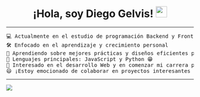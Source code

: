 <h1 align="center">
    ¡Hola, soy Diego Gelvis!
    <a href="https://github.com/Bouaskaoun" target="_self">
        <img src="https://media.giphy.com/media/hvRJCLFzcasrR4ia7z/giphy.gif" width="30">
    </a>
</h1>

<hr>

<pre>
💻 Actualmente en el estudio de programación Backend y Frontend  
🛠️ Enfocado en el aprendizaje y crecimiento personal 
🌱 Aprendiendo sobre mejores prácticas y diseños eficientes para sistemas escalables  
🌟 Lenguajes principales: JavaScript y Python 😁  
🚩 Interesado en el desarrollo Web y en comenzar mi carrera profesional en la tecnología  
😃 ¡Estoy emocionado de colaborar en proyectos interesantes y de seguir aprendiendo!
</pre>

<hr>
<a href="www.linkedin.com/in/gelvis-diego"><img src="https://img.shields.io/badge/linkedin-%230077B5.svg?style=for-the-badge&logo=linkedin&logoColor=white" /></a>
